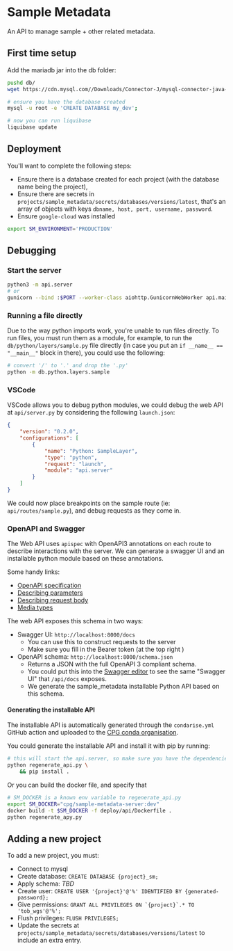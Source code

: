 # Sample Metadata

An API to manage sample + other related metadata.

## First time setup

Add the mariadb jar into the db folder:

```bash
pushd db/
wget https://cdn.mysql.com//Downloads/Connector-J/mysql-connector-java-8.0.24.zip

# ensure you have the database created
mysql -u root -e 'CREATE DATABASE my_dev';

# now you can run liquibase
liquibase update
```

## Deployment

You'll want to complete the following steps:

- Ensure there is a database created for each project (with the database name being the project),
- Ensure there are secrets in `projects/sample_metadata/secrets/databases/versions/latest`, that's an array of objects with keys `dbname, host, port, username, password`.
- Ensure `google-cloud` was installed

```bash
export SM_ENVIRONMENT='PRODUCTION'
```



## Debugging

### Start the server

```bash
python3 -m api.server
# or
gunicorn --bind :$PORT --worker-class aiohttp.GunicornWebWorker api.main:start_app
```

### Running a file directly

Due to the way python imports work, you're unable to run files directly. To run files, you must run them as a module, for example, to run the `db/python/layers/sample.py` file directly (in case you put an `if __name__ == "__main__"` block in there), you could use the following:

```bash
# convert '/' to '.' and drop the '.py'
python -m db.python.layers.sample
```

### VSCode

VSCode allows you to debug python modules, we could debug the web API at `api/server.py` by considering the following `launch.json`:

```json
{
    "version": "0.2.0",
    "configurations": [
        {
            "name": "Python: SampleLayer",
            "type": "python",
            "request": "launch",
            "module": "api.server"
        }
    ]
}
```

We could now place breakpoints on the sample route (ie: `api/routes/sample.py`), and debug requests as they come in.

### OpenAPI and Swagger

The Web API uses `apispec` with OpenAPI3 annotations on each route to describe interactions with the server. We can generate a swagger UI and an installable
python module based on these annotations.

Some handy links:

- [OpenAPI specification](https://swagger.io/specification/)
- [Describing parameters](https://swagger.io/docs/specification/describing-parameters/)
- [Describing request body](https://swagger.io/docs/specification/describing-request-body/)
- [Media types](https://swagger.io/docs/specification/media-types/)

The web API exposes this schema in two ways:

- Swagger UI: `http://localhost:8000/docs`
    - You can use this to construct requests to the server
    - Make sure you fill in the Bearer token (at the top right )
- OpenAPI schema: `http://localhost:8000/schema.json`
    - Returns a JSON with the full OpenAPI 3 compliant schema.
    - You could put this into the [Swagger editor](https://editor.swagger.io/) to see the same "Swagger UI" that `/api/docs` exposes.
    - We generate the sample_metadata installable Python API based on this schema.

#### Generating the installable API

The installable API is automatically generated through the `condarise.yml` GitHub action and uploaded to the [CPG conda organisation](https://anaconda.org/cpg).

You could generate the installable API and install it with pip by running:

```bash
# this will start the api.server, so make sure you have the dependencies installed,
python regenerate_api.py \
    && pip install .
```

Or you can build the docker file, and specify that

```bash
# SM_DOCKER is a known env variable to regenerate_api.py
export SM_DOCKER="cpg/sample-metadata-server:dev"
docker build -t $SM_DOCKER -f deploy/api/Dockerfile .
python regenerate_apy.py
```


## Adding a new project

To add a new project, you must:

- Connect to mysql
- Create database: `CREATE DATABASE {project}_sm;`
- Apply schema: _TBD_
- Create user: `CREATE USER '{project}'@'%' IDENTIFIED BY {generated-password};`
- Give permissions: ``GRANT ALL PRIVILEGES ON `{project}`.* TO 'tob_wgs'@'%';``
- Flush privileges: `FLUSH PRIVILEGES;`
- Update the secrets at `projects/sample_metadata/secrets/databases/versions/latest` to include an extra entry.

